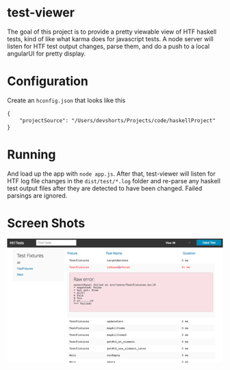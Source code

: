test-viewer
===========

The goal of this project is to provide a pretty viewable view of HTF haskell tests, kind of like what karma does for
javascript tests.  A node server will listen for HTF test output changes, parse them, and do a push to a local angularUI
for pretty display.

Configuration
=======

Create an `hconfig.json` that looks like this

```
{
    "projectSource": "/Users/devshorts/Projects/code/haskellProject"
}
```

Running
=======

And load up the app with `node app.js`.  After that, test-viewer will listen for HTF log file changes in the `dist/test/*.log`
folder and re-parse any haskell test output files after they are detected to have been changed.  Failed parsings are
ignored.

Screen Shots
=======

![Main page](readmeImg/app.png)